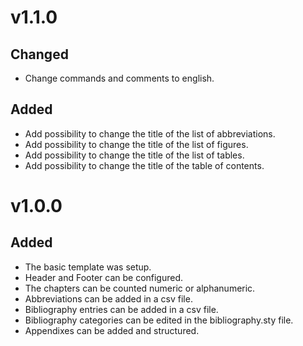 # v1.1.0

## Changed

- Change commands and comments to english.

## Added

- Add possibility to change the title of the list of abbreviations.
- Add possibility to change the title of the list of figures.
- Add possibility to change the title of the list of tables.
- Add possibility to change the title of the table of contents.

# v1.0.0

## Added

- The basic template was setup.
- Header and Footer can be configured.
- The chapters can be counted numeric or alphanumeric.
- Abbreviations can be added in a csv file.
- Bibliography entries can be added in a csv file.
- Bibliography categories can be edited in the bibliography.sty file.
- Appendixes can be added and structured.
